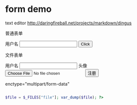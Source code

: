 # form demo


text editor
http://daringfireball.net/projects/markdown/dingus

普通表单

<form action="process.php" method="post">
 <label for="username">用户名</label>
 <input id="username" type="text" name="username"/>
 <input type="submit" value="Click" />
</form>

文件表单

<form action="on_face_register.php" method="post" enctype="multipart/form-data">
 <label for="username">用户名</label>
 <input type="text" name="username" id="username" />
 <label for="image">头像</label>
 <input type="file" name="image" id="image" />
 <input type="submit" value="注册" />
 </form>

enctype="multipart/form-data"

```PHP <?php $text1 = $_POST['text1'] echo $text1

$file = $_FILES["file"]; var_dump($file); ?>


